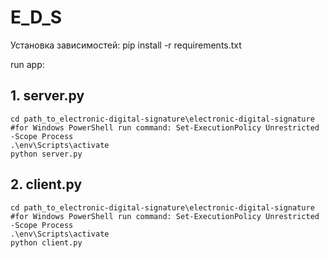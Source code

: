 # E_D_S

Установка зависимостей:
pip install -r requirements.txt

run app:

## 1. server.py

```
cd path_to_electronic-digital-signature\electronic-digital-signature
#for Windows PowerShell run command: Set-ExecutionPolicy Unrestricted -Scope Process
.\env\Scripts\activate
python server.py
```

## 2. client.py

```
cd path_to_electronic-digital-signature\electronic-digital-signature
#for Windows PowerShell run command: Set-ExecutionPolicy Unrestricted -Scope Process
.\env\Scripts\activate
python client.py
```
